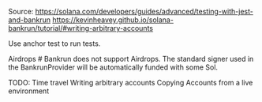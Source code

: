 Source: 
https://solana.com/developers/guides/advanced/testing-with-jest-and-bankrun
https://kevinheavey.github.io/solana-bankrun/tutorial/#writing-arbitrary-accounts

Use anchor test to run tests.

Airdrops #
Bankrun does not support Airdrops. The standard signer used in the BankrunProvider will be automatically funded with some Sol.


TODO:
Time travel
Writing arbitrary accounts
Copying Accounts from a live environment